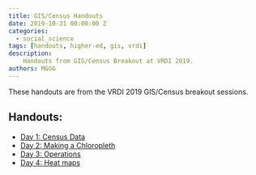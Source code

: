 ```yaml
---
title: GIS/Census Handouts
date: 2019-10-31 00:00:00 Z
categories:
  - social_science
tags: [handouts, higher-ed, gis, vrdi]
description:
    Handouts from GIS/Census Breakout at VRDI 2019.
authors: MGGG
---
```


These handouts are from the VRDI 2019 GIS/Census breakout sessions.

## Handouts:
* [Day 1: Census Data](https://sites.tufts.edu/vrdi/files/2019/06/2.-Census-Data-Handout.pdf)
* [Day 2: Making a Chloropleth](https://sites.tufts.edu/vrdi/files/2019/06/3.-Choropleth-Handout-2.pdf)
* [Day 3: Operations](https://sites.tufts.edu/vrdi/files/2019/06/4.-Performing-Operations.pdf)
* [Day 4: Heat maps](https://sites.tufts.edu/vrdi/files/2019/06/Heatmaps.pdf)
